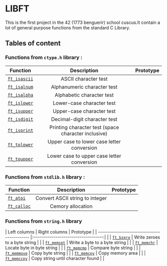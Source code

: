 # LIBFT
This is the first project in the 42 (1773 benguerir) school cuscus.It contain a lot of general purpose functions from the standard C Library.

## Tables of content

### Functions from `ctype.h` library :

| Function                               | Description                                          | Prototype    |
| -------------------------------------- |:----------------------------------------------------:|--------------|
| [`ft_isascii`](srcs/ft_isascii.c)      | ASCII character test                                 |              |
| [`ft_isalnum`](srcs/is/ft_isalnum.c)   | Alphanumeric character test                          |              |
| [`ft_isalpha`](srcs/is/ft_isalpha.c)   | Alphabetic character test                            |              |
| [`ft_islower`](srcs/is/ft_islower.c)   | Lower-case character test                            |              |
| [`ft_isupper`](srcs/is/ft_isupper.c)   | Upper-case character test                            |              |
| [`ft_isdigit`](srcs/is/ft_isdigit.c)	  | Decimal-digit character test                         |              |
| [`ft_isprint`](srcs/is/ft_isprint.c)	  | Printing character test (space character inclusive)  |              |
| [`ft_tolower`](srcs/to/ft_tolower.c)   | Upper case to lower case letter conversion           |              |
| [`ft_toupper`](srcs/to/ft_toupper.c)   | Lower case to upper case letter conversion           |              |
 
### Functions from `stdlib.h` library :

| Function                                  | Description                     | Prototype               |
| ----------------------------------------- |:-------------------------------:|-------------------------| 
| [`ft_atoi`](libft/srcs/to/ft_atoi.c)		    | Convert ASCII string to integer |                         | 
| [`ft_calloc`](libft/srcs/mem/ft_calloc.c)	| Cemory allocation               |                         |  

### Functions from `string.h` library

| Left columns                                | Right columns                       | Prototype               | 
| ------------------------------------------- |:-----------------------------------:|                         | 
| [`ft_bzero`](libft/srcs/mem/ft_bzero.c)	  | Write zeroes to a byte string       |                         | 
| [`ft_memset`](libft/srcs/mem/ft_memset.c)	  | Write a byte to a byte string       |                         | 
| [`ft_memchr`](libft/srcs/mem/ft_memchr.c)	  | Locate byte in byte string          |                         | 
| [`ft_memcmp`](libft/srcs/mem/ft_memcmp.c)	  | Compare byte string                 |                         | 
| [`ft_memmove`](libft/srcs/mem/ft_memmove.c) | Copy byte string                    |                         | 
| [`ft_memcpy`](libft/srcs/mem/ft_memcpy.c)	  | Copy memory area                    |                         | 
| [`ft_memccpy`](libft/srcs/mem/ft_memccpy.c) | Copy string until character found   |                         | 
